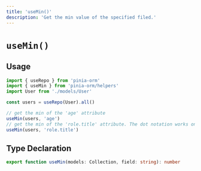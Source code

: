 ```yaml
---
title: 'useMin()'
description: 'Get the min value of the specified filed.'
---
```


# `useMin()`

## Usage

````ts
import { useRepo } from 'pinia-orm'
import { useMin } from 'pinia-orm/helpers'
import User from './models/User'

const users = useRepo(User).all()

// get the min of the 'age' attribute
useMin(users, 'age')
// get the min of the 'role.title' attribute. The dot notation works only for 1n1 Relations
useMin(users, 'role.title')

````

## Type Declaration

````ts
export function useMin(models: Collection, field: string): number
````
